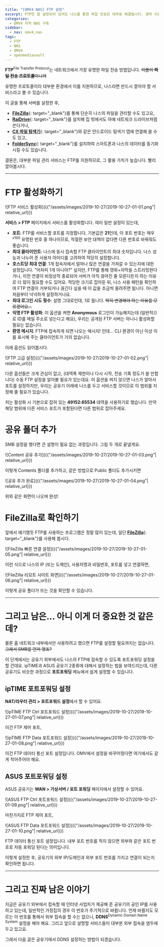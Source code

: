 ```yaml
---
title: "[OMV4 NAS] FTP 설정"
excerpt: FTP만 잘 설정되어 있어도 나스를 통한 파일 전송은 대부분 해결됩니다. 괜히 이름이 **File Transfer Protocol**이 아니거든요.
categories:
  - OMV4 자작 NAS 구축
sidebar:
  - nav: omv4_nas
tags:
  - FTP
  - NAS
  - OMV4
  - openmediavault
---
```


**FTP**<sup>File Transfer Protocol</sup>는 네트워크에서 가장 유명한 파일 전송 방법입니다. ~~이름이 **파일 전송 프로토콜**이니까~~

유명한 프로토콜이라 대부분 환경에서 이를 지원하므로, 나스라면 반드시 깔아야 할 서비스라고 볼 수 있습니다.

이 글을 통해 서버를 설정한 후,

- [**FileZilla**](https://filezilla-project.org/){: target="_blank"}를 통해 단순히 나스의 파일을 관리할 수도 있고요,
- [**RaiDrive**](https://www.raidrive.com/){: target="_blank"}를 설치해 집 밖에서도 아예 네트워크 드라이브처럼 쓴다거나,
- [**CX 파일 탐색기**](https://play.google.com/store/apps/details?id=com.cxinventor.file.explorer){: target="_blank"}와 같은 안드로이드 탐색기 앱에 연결해 쓸 수도 있고,
- [**FolderSync**](https://play.google.com/store/apps/details?id=dk.tacit.android.foldersync.lite){: target="_blank"}를 설치하여 스마트폰과 나스의 데이터를 동기화시킬 수도 있습니다.

결론은, 대부분 파일 관리 서비스는 FTP를 지원하므로, 그 활용 가치가 높습니다. 빨리 깔아봅시다.

---

# FTP 활성화하기

![FTP 서비스 활성화]({{"/assets/images/2019-10-27/2019-10-27-01-01.png"| relative_url}})

**서비스 > FTP** 페이지에서 서비스를 활성화합니다. 여러 일반 설정이 있는데,

- **포트**: FTP를 서비스할 포트를 지정합니다. 기본값은 **21**인데, 이 포트 번호는 매우<sup>x100</sup> 유명한 번호 중 하나이므로, 적절한 보안 대책이 없다면 다른 번호로 바꿔줘도 좋습니다.
- **최대 클라이언트**: 나스에 동시 접속할 FTP 클라이언트의 최대 숫자입니다. 나스 성능과 나누어 준 사용자 아이디를 고려하여 적당히 설정합니다.
- **호스트당 최대 연결**: 1개 접속자에서 얼마나 많은 연결을 가져갈 수 있는지에 대한 설정입니다. "어차피 1개 아니야?" 싶지만, FTP를 통해 영화+자막을 스트리밍한다거나, 이전 연결이 비정상적 종료되어 서버가 아직 끊어진 줄 모른다든지 하는 이유로 더 많이 필요할 수도 있어요. 적당한 크기로 잡아둔 뒤, 나스 사용 패턴을 확인하여 FTP 연결이 거부되거나 끊긴다 싶을 때 이 값을 조금씩 올려주면 됩니다. 아니면 처음부터 넉넉하게 설정하거나요.
- **최대 로그인 시도 횟수**: 설명 그대로인데, 1로 둡니다. ~~딱히 변경해야 하는 이유를 모르겠어요...~~
- **익명 FTP 활성화**: 이 옵션을 켜면 **Anonymous** 로그인이 가능해지는데 (일반적으로 ID를 메일 주소로 넣는다고 해요), 우리는 공개된 FTP 서버는 아니니 활성화할 필요는 없습니다.
- **환영 메시지**: FTP에 접속하게 되면 나오는 메시지! 인데... CLI 환경이 아닌 이상 이를 표시해 주는 클라이언트가 거의 없습니다.

아래 옵션도 읽어봅시다.

![FTP 고급 설정]({{"/assets/images/2019-10-27/2019-10-27-01-02.png"| relative_url}})

다른 옵션들은 크게 관심이 없고, (대역폭 제한이나 다시 시작, 전송 기록 정도가 쓸 만합니다) 수동 FTP 설정을 알아볼 필요가 있는데요. 이 옵션을 켜지 않으면 나스가 알아서 포트를 설정하지만, 우리는 공유기 아래에 나스를 두고 서비스할 것이므로 이 범위를 지정해 줄 필요가 있습니다.

저는 활성화 시 기본으로 잡혀 있는 **49152:65534** 대역을 사용하기로 했습니다. 만약 해당 범위에 다른 서비스 포트가 포함된다면 다른 범위로 잡아주세요.

# 공유 폴더 추가

SMB 설정을 했다면 큰 설명이 필요 없는 과정입니다. 그림 두 개로 끝낼게요.

![Content 공유 추가]({{"/assets/images/2019-10-27/2019-10-27-01-03.png"| relative_url}})

이렇게 Contents 폴더를 추가하고, 같은 방법으로 Public 폴더도 추가시키면

![공유 추가 완료]({{"/assets/images/2019-10-27/2019-10-27-01-04.png"| relative_url}})

위와 같은 화면이 나오며 완성!

# FileZilla로 확인하기

앞에서 얘기했듯 FTP를 사용하는 프로그램은 정말 많이 있는데, 일단 [**FileZilla**](https://filezilla-project.org/){: target="_blank"}를 사용해 봅시다.

![FileZilla 빠른 연결 설정]({{"/assets/images/2019-10-27/2019-10-27-01-05.png"| relative_url}})

이런 식으로 나스의 IP (또는 도메인), 사용자명과 비밀번호, 포트를 넣고 연결하면,

![FileZilla 리모트 사이트 화면]({{"/assets/images/2019-10-27/2019-10-27-01-06.png"| relative_url}})

이렇게 공유 폴더가 뜨는 것을 확인할 수 있습니다.

---

# 그리고 남은... 아니 이게 더 중요한 것 같은데?

물론 홈 네트워크 내부에서만 사용하려고 했으면 FTP를 설정할 필요까지는 없습니다. ~~그래서 SMB를 먼저 했죠?~~

이 단계에서는 공유기 외부에서도 나스의 FTP에 접속할 수 있도록 포트포워딩 설정을 할 건데요. ipTIME과 ASUS 공유기 2종류에 대해서 설정하는 법을 보여드리는데, 다른 공유기도 비슷한 과정으로 **포트포워딩** 메뉴에서 쉽게 설정할 수 있습니다.

## ipTIME 포트포워딩 설정

**NAT/라우터 관리 > 포트포워드 설정**에서 할 수 있어요.

![ipTIME FTP Ctrl 포트포워드 설정]({{"/assets/images/2019-10-27/2019-10-27-01-07.png"| relative_url}})

이건 FTP 제어 포트,

![ipTIME FTP Data 포트포워드 설정]({{"/assets/images/2019-10-27/2019-10-27-01-08.png"| relative_url}})

이건 FTP 데이터 통신 포트 설정입니다. OMV에서 설정을 바꾸어줬다면 여기에서도 같게 적어주어야 해요.

## ASUS 포트포워딩 설정

ASUS 공유기는 **WAN > 가상서버 / 포트 포워딩** 페이지에서 설정할 수 있어요.

![ASUS FTP Ctrl 포트포워드 설정]({{"/assets/images/2019-10-27/2019-10-27-01-09.png"| relative_url}})

마찬가지로 FTP 제어 포트,

![ASUS FTP Data 포트포워드 설정]({{"/assets/images/2019-10-27/2019-10-27-01-10.png"| relative_url}})

FTP 데이터 통신 포트 설정입니다. 내부 포트 번호를 적지 않으면 외부와 같은 포트 번호로 자동 포워딩 된다는 의미입니다.

이렇게 설정한 후, 공유기의 외부 IP/도메인과 외부 포트 번호를 가지고 연결이 되는지 확인하면 됩니다.

---

# 그리고 진짜 남은 이야기

지금은 공유기 외부에서 접속할 때 인터넷 사업자가 제공해 준 공유기의 공인 IP를 사용하고 있는데, 일반적인 가정집의 경우 이 번호가 주기적으로 바뀝니다. 언제 바뀔지도 모르는 이 번호를 통해서 외부 접속을 할 수는 없으니, **DDNS**<sup>Dynamic Domain Name System</sup> 설정을 해야 해요. 그리고 앞으로 설명할 서비스들이 대부분 외부 접속을 염두에 두고 있고요.

그래서 다음 글은 공유기에서 DDNS 설정하는 방법이 되겠습니다.
